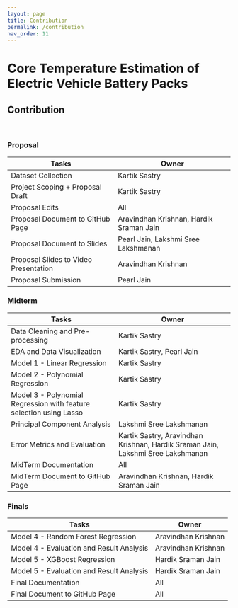 ```yaml
---
layout: page
title: Contribution
permalink: /contribution
nav_order: 11
---
```


# Core Temperature Estimation of Electric Vehicle Battery Packs

## Contribution
<br/>


### Proposal

| Tasks                                 | Owner                                       |
| -----------------------------------   | ------------------------------------------- |
| Dataset Collection                    | Kartik Sastry                               |
| Project Scoping + Proposal Draft      | Kartik Sastry                               |
| Proposal Edits                        | All                                         |
| Proposal Document to GitHub Page      | Aravindhan Krishnan, Hardik Sraman Jain     |
| Proposal Document to Slides           | Pearl Jain, Lakshmi Sree Lakshmanan         |
| Proposal Slides to Video Presentation | Aravindhan Krishnan                         |
| Proposal Submission                   | Pearl Jain                                  |

### Midterm

| Tasks                                                              | Owner                                                                           |
| ------------------------------------------------------------------ | ------------------------------------------------------------------------------- |
| Data Cleaning and Pre-processing                                   | Kartik Sastry                                                                   |
| EDA and Data Visualization                                         | Kartik Sastry, Pearl Jain                                                       |
| Model 1 - Linear Regression                                        | Kartik Sastry                                                                   |
| Model 2 - Polynomial Regression                                    | Kartik Sastry                                                                   |
| Model 3 - Polynomial Regression with feature selection using Lasso | Kartik Sastry                                                                   |
| Principal Component Analysis                                       | Lakshmi Sree Lakshmanan                                                         |
| Error Metrics and Evaluation                                       | Kartik Sastry, Aravindhan Krishnan, Hardik Sraman Jain, Lakshmi Sree Lakshmanan |
| MidTerm Documentation                                              | All                                                                             |
| MidTerm Document to GitHub Page                                    | Aravindhan Krishnan, Hardik Sraman Jain                                         |

### Finals

| Tasks                                        | Owner               |
| ---------------------------------------------| ------------------- |
| Model 4 - Random Forest Regression           | Aravindhan Krishnan |
| Model 4 - Evaluation and Result Analysis     | Aravindhan Krishnan |
| Model 5 - XGBoost Regression                 | Hardik Sraman Jain  |
| Model 5 - Evaluation and Result Analysis     | Hardik Sraman Jain  | 
| Final Documentation                          | All                 |
| Final Document to GitHub Page                | All                 |